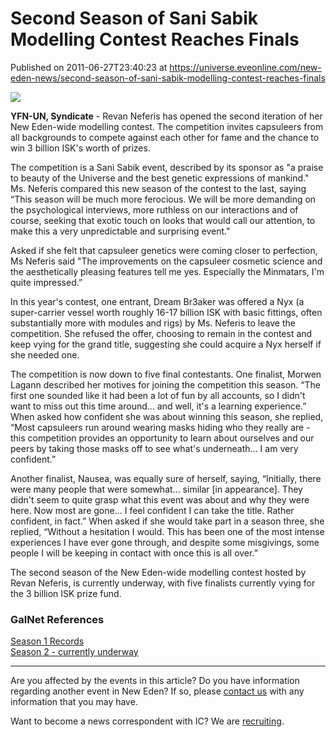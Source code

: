 # Second Season of Sani Sabik Modelling Contest Reaches Finals
Published on 2011-06-27T23:40:23 at https://universe.eveonline.com/new-eden-news/second-season-of-sani-sabik-modelling-contest-reaches-finals

![](http://www.eve-ic.net/media/assets/icarticlebanner.png)  
  
 **YFN-UN, Syndicate** \- Revan Neferis has opened the second iteration of her New Eden-wide modelling contest. The competition invites capsuleers from all backgrounds to compete against each other for fame and the chance to win 3 billion ISK's worth of prizes.   
  
The competition is a Sani Sabik event, described by its sponsor as "a praise to beauty of the Universe and the best genetic expressions of mankind." Ms. Neferis compared this new season of the contest to the last, saying “This season will be much more ferocious. We will be more demanding on the psychological interviews, more ruthless on our interactions and of course, seeking that exotic touch on looks that would call our attention, to make this a very unpredictable and surprising event."   
  
Asked if she felt that capsuleer genetics were coming closer to perfection, Ms Neferis said "The improvements on the capsuleer cosmetic science and the aesthetically pleasing features tell me yes. Especially the Minmatars, I'm quite impressed.”   
  
In this year's contest, one entrant, Dream Br3aker was offered a Nyx (a super-carrier vessel worth roughly 16-17 billion ISK with basic fittings, often substantially more with modules and rigs) by Ms. Neferis to leave the competition. She refused the offer, choosing to remain in the contest and keep vying for the grand title, suggesting she could acquire a Nyx herself if she needed one.   
  
The competition is now down to five final contestants. One finalist, Morwen Lagann described her motives for joining the competition this season. “The first one sounded like it had been a lot of fun by all accounts, so I didn't want to miss out this time around... and well, it's a learning experience.” When asked how confident she was about winning this season, she replied, “Most capsuleers run around wearing masks hiding who they really are - this competition provides an opportunity to learn about ourselves and our peers by taking those masks off to see what's underneath... I am very confident.”   
  
Another finalist, Nausea, was equally sure of herself, saying, “Initially, there were many people that were somewhat... similar [in appearance]. They didn't seem to quite grasp what this event was about and why they were here. Now most are gone... I feel confident I can take the title. Rather confident, in fact.” When asked if she would take part in a season three, she replied, “Without a hesitation I would. This has been one of the most intense experiences I have ever gone through, and despite some misgivings, some people I will be keeping in contact with once this is all over.”   
  
The second season of the New Eden-wide modelling contest hosted by Revan Neferis, is currently underway, with five finalists currently vying for the 3 billion ISK prize fund.

### GalNet References

[Season 1 Records](http://www.eveonline.com/ingameboard.asp?a=topic&threadID=1464588)  
[Season 2 - currently underway](http://www.eveonline.com/ingameboard.asp?a=topic&threadID=1521871&page=1)

* * *

Are you affected by the events in this article? Do you have information regarding another event in New Eden? If so, please [contact us](http://www.eveonline.com/news.asp?a=submitrp) with any information that you may have.  
  
Want to become a news correspondent with IC? We are [recruiting](http://www.eveonline.com/isd.asp).
